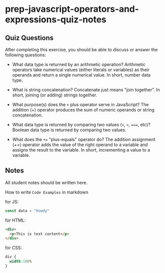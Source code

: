 # prep-javascript-operators-and-expressions-quiz-notes

## Quiz Questions

After completing this exercise, you should be able to discuss or answer the following questions:

- What data type is returned by an arithmetic operation?
  Arithmetic operators take numerical values (either literals or variables) as their operands and return a single numerical value.
  In short, number data type.

- What is string concatenation?
  Concatenate just means "join together".
  In short, joining (or adding) strings together.

- What purpose(s) does the `+` plus operator serve in JavaScript?
  The addition (+) operator produces the sum of numeric operands or string concatenation.

- What data type is returned by comparing two values (`<`, `>`, `===`, etc)?
  Boolean data type is returned by comparing two values.

- What does the `+=` "plus-equals" operator do?
  The addition assignment (+=) operator adds the value of the right operand to a variable and assigns the result to the variable.
  In short, incrementing a value to a variable.

## Notes

All student notes should be written here.


How to write `Code Examples` in markdown

for JS:
```javascript
const data = "Howdy"
```

for HTML:
```html
<div>
  <p>This is text content</p>
</div>
```

for CSS:
```css
div {
  width:100%
}
```
